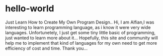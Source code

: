 # hello-world
Just Learn How to Create My Own Program Design..
Hi, I am Alfian,I was interesting to learn programming language, as i know it were very wide languages.
Unfortunetely, I just get some tiny little basic of programming, just wanted to learn more about it... 
Hopefully, this site and community will help me to implement that kind of languages for my own need to get more efficiency of cost and time.
Thank you...

